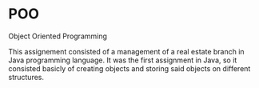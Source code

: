 # POO

Object Oriented Programming

This assignement consisted of a management of a real estate branch in Java programming language. It was the first  assignment in Java, so it consisted basicly of creating objects and storing said objects on different structures.
